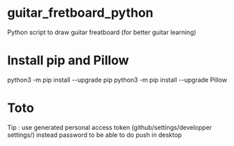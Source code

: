 # guitar_fretboard_python
Python script to draw guitar freatboard (for better guitar learning)

# Install pip and Pillow
python3 -m pip install --upgrade pip
python3 -m pip install --upgrade Pillow

# Toto
Tip : use generated personal access token (github/settings/developper settings/) instead password to be able to do push in desktop 
